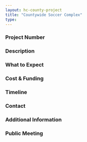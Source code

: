 ```yaml
---
layout: hc-county-project
title: "Countywide Soccer Complex"
type: 
---
```


### Project Number



### Description



### What to Expect



### Cost & Funding



### Timeline



### Contact



### Additional Information



### Public Meeting

